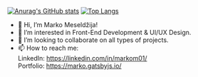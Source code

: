 [![Anurag's GitHub stats](https://github-readme-stats.vercel.app/api?username=markom01&hide=stars,prs,issues,contribs)](https://github.com/anuraghazra/github-readme-stats)
[![Top Langs](https://github-readme-stats.vercel.app/api/top-langs/?username=markom01&layout=compact)](https://github.com/anuraghazra/github-readme-stats)
- 👋 Hi, I’m Marko Meseldžija!
- 👀 I’m interested in Front-End Development & UI/UX Design.
- 💞️ I’m looking to collaborate on all types of projects.
- 📫 How to reach me:  
  LinkedIn: https://linkedin.com/in/markom01/  
  Portfolio: https://marko.gatsbyjs.io/ 

<!---
markom01/markom01 is a ✨ special ✨ repository because its `README.md` (this file) appears on your GitHub profile.
You can click the Preview link to take a look at your changes.
--->
